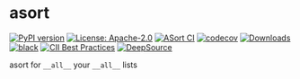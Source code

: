 # asort

[![PyPI version](https://badge.fury.io/py/asort.svg)](https://badge.fury.io/py/asort)
[![License: Apache-2.0](https://img.shields.io/badge/License-Apache%202.0-blue.svg)](https://github.com/cpendery/asort/blob/main/LICENSE)
[![ASort CI](https://github.com/cpendery/asort/workflows/ASort%20CI/badge.svg)](https://github.com/cpendery/asort/actions/workflows/asort-ci.yaml)
[![codecov](https://codecov.io/gh/cpendery/asort/branch/main/graph/badge.svg)](https://codecov.io/gh/cpendery/asort)
[![Downloads](https://img.shields.io/pypi/dm/asort)](https://pypistats.org/packages/asort)
[![black](https://img.shields.io/badge/code%20style-black-000000.svg)]("https://github.com/psf/black")
[![CII Best Practices](https://bestpractices.coreinfrastructure.org/projects/6119/badge)](https://bestpractices.coreinfrastructure.org/projects/6119)
[![DeepSource](https://deepsource.io/gh/cpendery/asort.svg/?label=active+issues&token=wY22LJbdg6Q-1V2Dd6d8Nljg)](https://deepsource.io/gh/cpendery/asort/?ref=repository-badge)

asort for `__all__` your `__all__` lists
